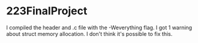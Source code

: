# 223FinalProject

I compiled the header and .c file with the -Weverything flag. I got 1 warning about struct memory allocation. I don't think it's possible to fix this.
